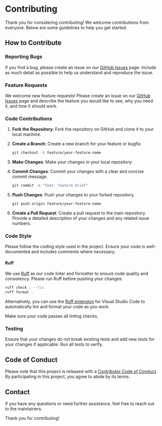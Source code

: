 # Contributing

Thank you for considering contributing! We welcome contributions from everyone. Below are some guidelines to help you get started.

## How to Contribute

### Reporting Bugs

If you find a bug, please create an issue on our [GitHub Issues](https://github.com/your-account/your-repo/issues) page. Include as much detail as possible to help us understand and reproduce the issue.

### Feature Requests

We welcome new feature requests! Please create an issue on our [GitHub Issues](https://github.com/your-account/your-repo/issues) page and describe the feature you would like to see, why you need it, and how it should work.

### Code Contributions

1. **Fork the Repository**: Fork the repository on GitHub and clone it to your local machine.
2. **Create a Branch**: Create a new branch for your feature or bugfix.

   ```sh
   git checkout -b feature/your-feature-name
   ```

3. **Make Changes**: Make your changes in your local repository.
4. **Commit Changes**: Commit your changes with a clear and concise commit message.

   ```sh
   git commit -m "feat: feature brief"
   ```

5. **Push Changes**: Push your changes to your forked repository.

   ```sh
   git push origin feature/your-feature-name
   ```

6. **Create a Pull Request**: Create a pull request to the main repository. Provide a detailed description of your changes and any related issue numbers.

### Code Style

Please follow the coding style used in the project. Ensure your code is well-documented and includes comments where necessary.

#### Ruff

We use [Ruff](https://docs.astral.sh/ruff) as our code linter and formatter to ensure code quality and consistency. Please run Ruff before pushing your changes:

```sh
ruff check . --fix
ruff format .
```

Alternatively, you can use the [Ruff extension](https://marketplace.visualstudio.com/items?itemName=charliermarsh.ruff) for Visual Studio Code to automatically lint and format your code as you work.

Make sure your code passes all linting checks.

### Testing

Ensure that your changes do not break existing tests and add new tests for your changes if applicable. Run all tests to verify.

## Code of Conduct

Please note that this project is released with a [Contributor Code of Conduct](CODE_OF_CONDUCT.md). By participating in this project, you agree to abide by its terms.

## Contact

If you have any questions or need further assistance, feel free to reach out to the maintainers.

Thank you for contributing!
